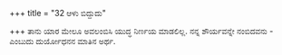 +++
title = "32 ಆಳು ಬಿದ್ದುದು"

+++
ತಾನು ಯಾರ ಮೇಲೂ ಅವಲಂಬಿಸಿ ಯುದ್ಧ ನಿರ್ಣಯ ಮಾಡಲಿಲ್ಲ. ನನ್ನ ಶೌರ್ಯವನ್ನೇ ನಂಬಿದವನು - ಎಂಬುದು ದುರ್ಯೋಧನನ ಮಾತಿನ ಅರ್ಥ.